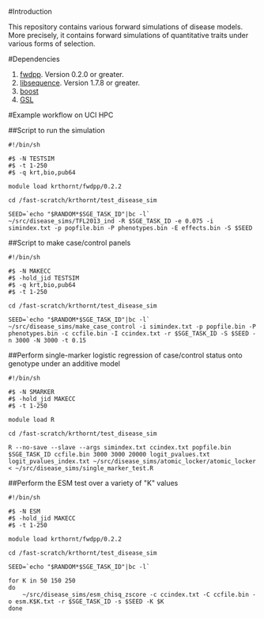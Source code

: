 #Introduction

This repository contains various forward simulations of disease models.  More precisely, it contains forward simulations of quantitative traits under various forms of selection.

#Dependencies

1. [fwdpp](http://github.com/molpopgen/fwdpp). Version 0.2.0 or greater.
2. [libsequence](http://github.com/molpopgen/libsequence).  Version 1.7.8 or greater.
3. [boost](http://www.boost.org)
4. [GSL](http://www.gnu.org/software/gsl)

#Example workflow on UCI HPC

##Script to run the simulation

```
#!/bin/sh

#$ -N TESTSIM
#$ -t 1-250
#$ -q krt,bio,pub64

module load krthornt/fwdpp/0.2.2

cd /fast-scratch/krthornt/test_disease_sim

SEED=`echo "$RANDOM*$SGE_TASK_ID"|bc -l`
~/src/disease_sims/TFL2013_ind -R $SGE_TASK_ID -e 0.075 -i simindex.txt -p popfile.bin -P phenotypes.bin -E effects.bin -S $SEED
```

##Script to make case/control panels
```
#!/bin/sh

#$ -N MAKECC
#$ -hold_jid TESTSIM
#$ -q krt,bio,pub64
#$ -t 1-250

cd /fast-scratch/krthornt/test_disease_sim

SEED=`echo "$RANDOM*$SGE_TASK_ID"|bc -l`
~/src/disease_sims/make_case_control -i simindex.txt -p popfile.bin -P phenotypes.bin -c ccfile.bin -I ccindex.txt -r $SGE_TASK_ID -S $SEED -n 3000 -N 3000 -t 0.15
```

##Perform single-marker logistic regression of case/control status onto genotype under an additive model
```
#!/bin/sh

#$ -N SMARKER
#$ -hold_jid MAKECC
#$ -t 1-250

module load R

cd /fast-scratch/krthornt/test_disease_sim

R --no-save --slave --args simindex.txt ccindex.txt popfile.bin $SGE_TASK_ID ccfile.bin 3000 3000 20000 logit_pvalues.txt logit_pvalues_index.txt ~/src/disease_sims/atomic_locker/atomic_locker < ~/src/disease_sims/single_marker_test.R
```

##Perform the ESM test over a variety of "K" values
```
#!/bin/sh

#$ -N ESM
#$ -hold_jid MAKECC
#$ -t 1-250

module load krthornt/fwdpp/0.2.2

cd /fast-scratch/krthornt/test_disease_sim

SEED=`echo "$RANDOM*$SGE_TASK_ID"|bc -l`

for K in 50 150 250
do
    ~/src/disease_sims/esm_chisq_zscore -c ccindex.txt -C ccfile.bin -o esm.K$K.txt -r $SGE_TASK_ID -s $SEED -K $K
done
```